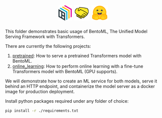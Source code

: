<h1 align='center'>
    <img src="./_static/bentoml.svg" style="height: 50px; max-width: 20%;"> <img src="./_static/handshake.svg" style="height: 50px; max-width: 20%;"> <img src="./_static/huggingface_logo.svg" style="height: 50px; max-width: 20%;">
</h1>

This folder demonstrates basic usage of BentoML, The Unified Model Serving Framework with Transformers.

There are currently the following projects:

1. [pretrained](./pretrained): How to serve a pretrained Transformers model with BentoML.
2. [online_learning](./online_learning): How to perform online learning with a fine-tune Transformers model with BentoML (GPU supports).
<!-- TODO: add online learning on new data -->

We will demonstrate how to create an ML service for both models, serve it behind an HTTP endpoint, and containerize the model server as a docker image for production deployment.

Install python packages required under any folder of choice:

```bash
pip install -r ./requirements.txt
```

